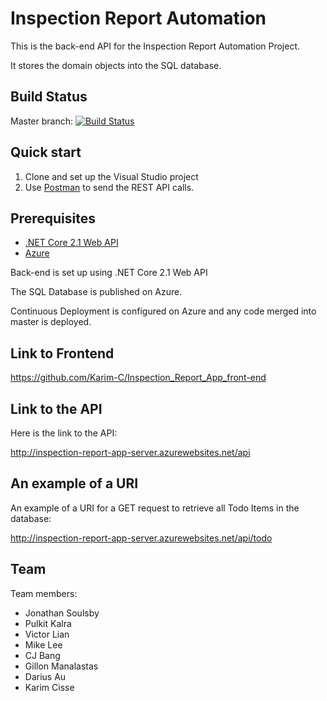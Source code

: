 # Inspection Report Automation

This is the back-end API for the Inspection Report Automation Project.

It stores the domain objects into the SQL database.

## Build Status
Master branch: [![Build Status](https://travis-ci.com/Karim-C/Inspection_Report_App_back-end.svg?token=aUW8TwnwNhqKCHbwaCXT&branch=master)](https://travis-ci.com/Karim-C/Inspection_Report_App_back-end)

## Quick start
1. Clone and set up the Visual Studio project
2. Use [Postman](https://www.getpostman.com/) to send the REST API calls.

## Prerequisites
* [.NET Core 2.1 Web API](https://docs.microsoft.com/en-us/aspnet/core/web-api/?view=aspnetcore-2.1)
* [Azure](https://azure.microsoft.com/en-us/)

Back-end is set up using .NET Core 2.1 Web API

The SQL Database is published on Azure.

Continuous Deployment is configured on Azure and any code merged into master is deployed.

## Link to Frontend
https://github.com/Karim-C/Inspection_Report_App_front-end

## Link to the API
Here is the link to the API:

http://inspection-report-app-server.azurewebsites.net/api

## An example of a URI
An example of a URI for a GET request to retrieve all Todo Items in the database:

http://inspection-report-app-server.azurewebsites.net/api/todo

## Team
Team members:<br/>
* Jonathan Soulsby <br/>
* Pulkit Kalra<br/>
* Victor Lian<br/>
* Mike Lee<br/>
* CJ Bang<br/>
* Gillon Manalastas<br/>
* Darius Au<br/>
* Karim Cisse<br/>
